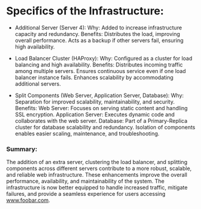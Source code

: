 # Specifics of the Infrastructure:

   * Additional Server (Server 4):
        Why: Added to increase infrastructure capacity and redundancy.
        Benefits:
            Distributes the load, improving overall performance.
            Acts as a backup if other servers fail, ensuring high availability.

   * Load Balancer Cluster (HAProxy):
        Why: Configured as a cluster for load balancing and high availability.
        Benefits:
            Distributes incoming traffic among multiple servers.
            Ensures continuous service even if one load balancer instance fails.
            Enhances scalability by accommodating additional servers.

   * Split Components (Web Server, Application Server, Database):
        Why: Separation for improved scalability, maintainability, and security.
        Benefits:
            Web Server: Focuses on serving static content and handling SSL encryption.
            Application Server: Executes dynamic code and collaborates with the web server.
            Database: Part of a Primary-Replica cluster for database scalability and redundancy.
            Isolation of components enables easier scaling, maintenance, and troubleshooting.

### Summary:

The addition of an extra server, clustering the load balancer, and splitting components across different servers contribute to a more robust, scalable, and reliable web infrastructure. These enhancements improve the overall performance, availability, and maintainability of the system. The infrastructure is now better equipped to handle increased traffic, mitigate failures, and provide a seamless experience for users accessing www.foobar.com.